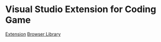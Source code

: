 # Visual Studio Extension for Coding Game

[Extension](./CodingGameExtension)
[Browser Library](./CodingBrowser)